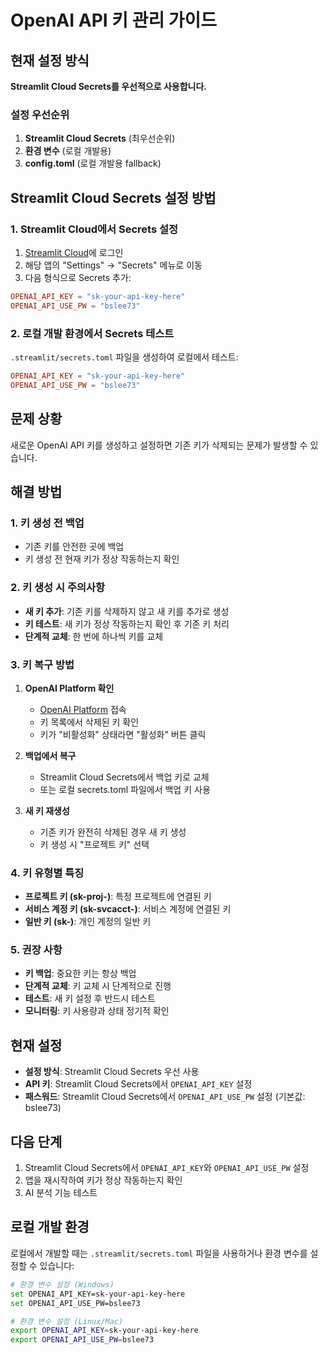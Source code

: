 # OpenAI API 키 관리 가이드

## 현재 설정 방식
**Streamlit Cloud Secrets를 우선적으로 사용합니다.**

### 설정 우선순위
1. **Streamlit Cloud Secrets** (최우선순위)
2. **환경 변수** (로컬 개발용)
3. **config.toml** (로컬 개발용 fallback)

## Streamlit Cloud Secrets 설정 방법

### 1. Streamlit Cloud에서 Secrets 설정
1. [Streamlit Cloud](https://share.streamlit.io/)에 로그인
2. 해당 앱의 "Settings" → "Secrets" 메뉴로 이동
3. 다음 형식으로 Secrets 추가:

```toml
OPENAI_API_KEY = "sk-your-api-key-here"
OPENAI_API_USE_PW = "bslee73"
```

### 2. 로컬 개발 환경에서 Secrets 테스트
`.streamlit/secrets.toml` 파일을 생성하여 로컬에서 테스트:

```toml
OPENAI_API_KEY = "sk-your-api-key-here"
OPENAI_API_USE_PW = "bslee73"
```

## 문제 상황
새로운 OpenAI API 키를 생성하고 설정하면 기존 키가 삭제되는 문제가 발생할 수 있습니다.

## 해결 방법

### 1. 키 생성 전 백업
- 기존 키를 안전한 곳에 백업
- 키 생성 전 현재 키가 정상 작동하는지 확인

### 2. 키 생성 시 주의사항
- **새 키 추가**: 기존 키를 삭제하지 않고 새 키를 추가로 생성
- **키 테스트**: 새 키가 정상 작동하는지 확인 후 기존 키 처리
- **단계적 교체**: 한 번에 하나씩 키를 교체

### 3. 키 복구 방법
1. **OpenAI Platform 확인**
   - [OpenAI Platform](https://platform.openai.com/account/api-keys) 접속
   - 키 목록에서 삭제된 키 확인
   - 키가 "비활성화" 상태라면 "활성화" 버튼 클릭

2. **백업에서 복구**
   - Streamlit Cloud Secrets에서 백업 키로 교체
   - 또는 로컬 secrets.toml 파일에서 백업 키 사용

3. **새 키 재생성**
   - 기존 키가 완전히 삭제된 경우 새 키 생성
   - 키 생성 시 "프로젝트 키" 선택

### 4. 키 유형별 특징
- **프로젝트 키 (sk-proj-)**: 특정 프로젝트에 연결된 키
- **서비스 계정 키 (sk-svcacct-)**: 서비스 계정에 연결된 키
- **일반 키 (sk-)**: 개인 계정의 일반 키

### 5. 권장 사항
- **키 백업**: 중요한 키는 항상 백업
- **단계적 교체**: 키 교체 시 단계적으로 진행
- **테스트**: 새 키 설정 후 반드시 테스트
- **모니터링**: 키 사용량과 상태 정기적 확인

## 현재 설정
- **설정 방식**: Streamlit Cloud Secrets 우선 사용
- **API 키**: Streamlit Cloud Secrets에서 `OPENAI_API_KEY` 설정
- **패스워드**: Streamlit Cloud Secrets에서 `OPENAI_API_USE_PW` 설정 (기본값: bslee73)

## 다음 단계
1. Streamlit Cloud Secrets에서 `OPENAI_API_KEY`와 `OPENAI_API_USE_PW` 설정
2. 앱을 재시작하여 키가 정상 작동하는지 확인
3. AI 분석 기능 테스트

## 로컬 개발 환경
로컬에서 개발할 때는 `.streamlit/secrets.toml` 파일을 사용하거나 환경 변수를 설정할 수 있습니다:

```bash
# 환경 변수 설정 (Windows)
set OPENAI_API_KEY=sk-your-api-key-here
set OPENAI_API_USE_PW=bslee73

# 환경 변수 설정 (Linux/Mac)
export OPENAI_API_KEY=sk-your-api-key-here
export OPENAI_API_USE_PW=bslee73
```
